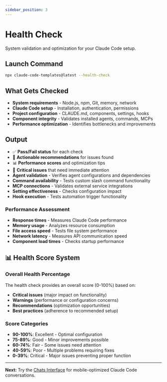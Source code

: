 ```yaml
---
sidebar_position: 3
---
```


# Health Check

System validation and optimization for your Claude Code setup.

## Launch Command

```bash
npx claude-code-templates@latest --health-check
```

## What Gets Checked

- **System requirements** - Node.js, npm, Git, memory, network
- **Claude Code setup** - Installation, authentication, permissions
- **Project configuration** - CLAUDE.md, components, settings, hooks
- **Component integrity** - Validates installed agents, commands, MCPs
- **Performance optimization** - Identifies bottlenecks and improvements

## Output

- ✅ **Pass/Fail status** for each check
- 🔧 **Actionable recommendations** for issues found
- 📊 **Performance scores** and optimization tips
- 🚨 **Critical issues** that need immediate attention
- **Agent validation** - Verifies agent configurations and dependencies
- **Command availability** - Tests custom slash command functionality
- **MCP connections** - Validates external service integrations
- **Setting effectiveness** - Checks configuration impact
- **Hook execution** - Tests automation trigger functionality

### Performance Assessment
- **Response times** - Measures Claude Code performance
- **Memory usage** - Analyzes resource consumption
- **File access speed** - Tests file system performance
- **Network latency** - Measures API communication speed
- **Component load times** - Checks startup performance

## 📊 Health Score System

### Overall Health Percentage
The health check provides an overall score (0-100%) based on:
- **Critical issues** (major impact on functionality)
- **Warnings** (performance or configuration concerns)
- **Recommendations** (optimization opportunities)
- **Best practices** (adherence to recommended setup)

### Score Categories
- **90-100%**: Excellent - Optimal configuration
- **75-89%**: Good - Minor improvements possible
- **60-74%**: Fair - Some issues need attention
- **40-59%**: Poor - Multiple problems requiring fixes
- **0-39%**: Critical - Major issues preventing proper function

---

**Next:** Try the [Chats Interface](./chats) for mobile-optimized Claude Code conversations.